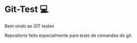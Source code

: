 # Git-Test 💻

Bem vindo ao GIT testes

Repositorio feito especialmente para teste de comandos do git.
